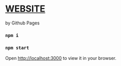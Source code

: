 # [WEBSITE](https://david-szczepanik.github.io/react-form/)
by Github Pages

### `npm i`
### `npm start`

Open [http://localhost:3000](http://localhost:3000) to view it in your browser.
